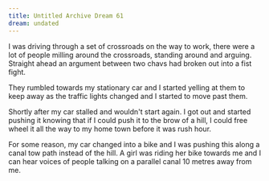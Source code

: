 ```yaml
---
title: Untitled Archive Dream 61
dream: undated
---
```


I was driving through a set of crossroads on the way to work, there were a lot of people milling around the crossroads, standing around and arguing. Straight ahead an argument between two chavs had broken out into a fist fight.

They rumbled towards my stationary car and I started yelling at them to keep away as the traffic lights changed and I started to move past them.

Shortly after my car stalled and wouldn't start again. I got out and started pushing it knowing that if I could push it to the brow of a hill, I could free wheel it all the way to my home town before it was rush hour.

For some reason, my car changed into a bike and I was pushing this along a canal tow path instead of the hill. A girl was riding her bike towards me and I can hear voices of people talking on a parallel canal 10 metres away from me.